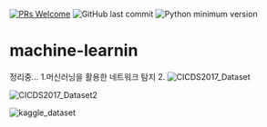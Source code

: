 [![PRs Welcome](https://img.shields.io/badge/PRs-welcome-brightgreen.svg?style=flat-square)](http://makeapullrequest.com)
![GitHub last commit](https://img.shields.io/github/last-commit/jeongjy0317/Arcalive-Emoji-Downloader.svg)
![Python minimum version](https://img.shields.io/badge/Python-3.7%2B-brightgreen)
# machine-learnin

정리중...
1.머신러닝을 활용한 네트워크 탐지
2.
![CICDS2017_Dataset](https://user-images.githubusercontent.com/44921791/117111851-2b342e00-adc3-11eb-80a3-32c9b516f3e6.PNG)

![CICDS2017_Dataset2](https://user-images.githubusercontent.com/44921791/117111863-2f604b80-adc3-11eb-9ece-bb55c7cbe5dd.PNG)

![kaggle_dataset](https://user-images.githubusercontent.com/44921791/117111876-32f3d280-adc3-11eb-9989-8d9c0e0cc451.PNG)
